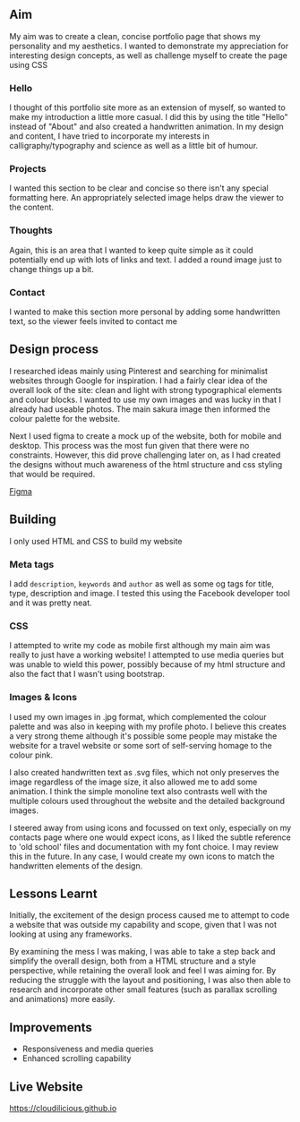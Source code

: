## Aim

My aim was to create a clean, concise portfolio page that shows my personality and my aesthetics. 
I wanted to demonstrate my appreciation for interesting design concepts, as well as challenge myself to create the page using CSS

### Hello
I thought of this portfolio site more as an extension of myself, so wanted to make my introduction a little more casual. I did this by
using the title "Hello" instead of "About" and also created a handwritten animation. In my design and content, I have tried to incorporate
my interests in calligraphy/typography and science as well as a little bit of humour.

### Projects
I wanted this section to be clear and concise so there isn't any special formatting here. 
An appropriately selected image helps draw the viewer to the content.

### Thoughts
Again, this is an area that I wanted to keep quite simple as it could potentially end up with lots of links and text. 
I added a round image just to change things up a bit.

### Contact
I wanted to make this section more personal by adding some handwritten text, so the viewer feels invited to contact me

## Design process
I researched ideas mainly using Pinterest and searching for minimalist websites through Google for inspiration. 
I had a fairly clear idea of the overall look of the site: clean and light with strong typographical elements and colour blocks. 
I wanted to use my own images and was lucky in that I already had useable photos. The main sakura image then informed the colour palette
for the website.

Next I used figma to create a mock up of the website, both for mobile and desktop. This process was the most fun given that there were no constraints. However, this did prove challenging later on, as I had created the designs without much awareness of the html structure and css styling that would be required.

[Figma](https://www.figma.com/file/S2jLYIo9G2i8ulQpSAFFXJeF/Cloudilicious)

## Building

I only used HTML and CSS to build my website

### Meta tags

I add `description`, `keywords` and `author` as well as some og tags for title, type, description and image. I tested this using the Facebook developer tool and it was pretty neat.

### CSS

I attempted to write my code as mobile first although my main aim was really to just have a working website! I attempted to use media queries but was unable to wield this power, possibly because of my html structure and also the fact that I wasn't using bootstrap.

### Images & Icons

I used my own images in .jpg format, which complemented the colour palette and was also in keeping with my profile photo. I believe this creates a very strong theme although it's possible some people may mistake the website for a travel website or some sort of self-serving homage to the colour pink.

I also created handwritten text as .svg files, which not only preserves the image regardless of the image size, it also allowed me to add some animation. I think the simple monoline text also contrasts well with the multiple colours used throughout the website and the detailed background images.

I steered away from using icons and focussed on text only, especially on my contacts page where one would expect icons, as I liked the subtle reference to 'old school' files and documentation with my font choice. I may review this in the future. In any case, I would create my own icons to match the handwritten elements of the design.

## Lessons Learnt
Initially, the excitement of the design process caused me to attempt to code a website that was outside my capability and scope, given that I was not looking at using any frameworks.

By examining the mess I was making, I was able to take a step back and simplify the overall design, both from a HTML structure and a style perspective, while retaining the overall look and feel I was aiming for. By reducing the struggle with the layout and positioning, I was also then able to research and incorporate other small features (such as parallax scrolling and animations) more easily.

## Improvements
- Responsiveness and media queries
- Enhanced scrolling capability

## Live Website
https://cloudilicious.github.io
